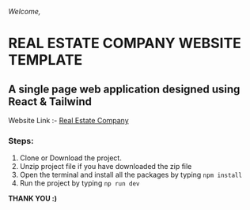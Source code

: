 _Welcome,_

# REAL ESTATE COMPANY WEBSITE TEMPLATE

## A single page web application designed using React & Tailwind

Website Link :-
[Real Estate Company](https://real-estate-company-template.netlify.app/)

### Steps:

1. Clone or Download the project.
2. Unzip project file if you have downloaded the zip file
3. Open the terminal and install all the packages by typing `npm install`
4. Run the project by typing `np run dev`

**THANK YOU :)**
